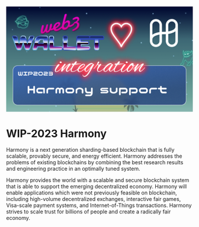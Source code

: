 ![image](../images/2023.png)

# WIP-2023 Harmony

Harmony is a next generation sharding-based blockchain that is fully scalable,
provably secure, and energy efficient. Harmony addresses the problems of existing blockchains by
combining the best research results and engineering practice in an optimally tuned system.

Harmony provides the world with a scalable and secure blockchain system that is able to support the emerging decentralized economy. Harmony will enable applications which were not previously feasible on blockchain, including high-volume decentralized exchanges, interactive fair games, Visa-scale payment systems, and Internet-of-Things transactions. Harmony strives to scale trust for billions of people and create a radically fair economy.
